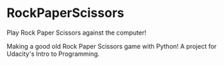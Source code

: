 # RockPaperScissors
Play Rock Paper Scissors against the computer!

Making a good old Rock Paper Scissors game with Python!
A project for Udacity's Intro to Programming.
